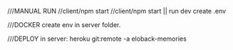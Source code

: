///MANUAL RUN
//client/npm start
//client/npm start || run dev
create .env

///DOCKER
create env in server folder.

///DEPLOY
in server:
heroku git:remote -a eloback-memories
